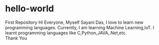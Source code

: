 # hello-world
First Repository
Hi Everyone,
Myself Sayani Das, I love to learn new programming languages. Currently, I am learning Machine Learning,IoT. I learnt programming languages like C,Python,JAVA,.Net,etc.  
Thank You
